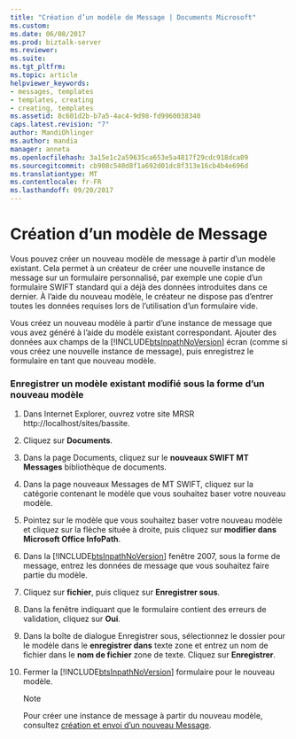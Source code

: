 ```yaml
---
title: "Création d’un modèle de Message | Documents Microsoft"
ms.custom: 
ms.date: 06/08/2017
ms.prod: biztalk-server
ms.reviewer: 
ms.suite: 
ms.tgt_pltfrm: 
ms.topic: article
helpviewer_keywords:
- messages, templates
- templates, creating
- creating, templates
ms.assetid: 8c601d2b-b7a5-4ac4-9d98-fd9960038340
caps.latest.revision: "7"
author: MandiOhlinger
ms.author: mandia
manager: anneta
ms.openlocfilehash: 3a15e1c2a59635ca653e5a4817f29cdc918dca09
ms.sourcegitcommit: cb908c540d8f1a692d01dc8f313e16cb4b4e696d
ms.translationtype: MT
ms.contentlocale: fr-FR
ms.lasthandoff: 09/20/2017
---
```

# <a name="creating-a-new-message-template"></a>Création d’un modèle de Message
Vous pouvez créer un nouveau modèle de message à partir d’un modèle existant. Cela permet à un créateur de créer une nouvelle instance de message sur un formulaire personnalisé, par exemple une copie d’un formulaire SWIFT standard qui a déjà des données introduites dans ce dernier. À l’aide du nouveau modèle, le créateur ne dispose pas d’entrer toutes les données requises lors de l’utilisation d’un formulaire vide.  
  
 Vous créez un nouveau modèle à partir d’une instance de message que vous avez généré à l’aide du modèle existant correspondant. Ajouter des données aux champs de la [!INCLUDE[btsInpathNoVersion](../../includes/btsinpathnoversion-md.md)] écran (comme si vous créez une nouvelle instance de message), puis enregistrez le formulaire en tant que nouveau modèle.  
  
### <a name="to-save-a-modified-existing-template-as-a-new-template"></a>Enregistrer un modèle existant modifié sous la forme d’un nouveau modèle  
  
1.  Dans Internet Explorer, ouvrez votre site MRSR http://localhost/sites/bassite.  
  
2.  Cliquez sur **Documents**.  
  
3.  Dans la page Documents, cliquez sur le **nouveaux SWIFT MT Messages** bibliothèque de documents.  
  
4.  Dans la page nouveaux Messages de MT SWIFT, cliquez sur la catégorie contenant le modèle que vous souhaitez baser votre nouveau modèle.  
  
5.  Pointez sur le modèle que vous souhaitez baser votre nouveau modèle et cliquez sur la flèche située à droite, puis cliquez sur **modifier dans Microsoft Office InfoPath**.  
  
6.  Dans la [!INCLUDE[btsInpathNoVersion](../../includes/btsinpathnoversion-md.md)] fenêtre 2007, sous la forme de message, entrez les données de message que vous souhaitez faire partie du modèle.  
  
7.  Cliquez sur **fichier**, puis cliquez sur **Enregistrer sous**.  
  
8.  Dans la fenêtre indiquant que le formulaire contient des erreurs de validation, cliquez sur **Oui**.  
  
9. Dans la boîte de dialogue Enregistrer sous, sélectionnez le dossier pour le modèle dans le **enregistrer dans** texte zone et entrez un nom de fichier dans le **nom de fichier** zone de texte. Cliquez sur **Enregistrer**.  
  
10. Fermer la [!INCLUDE[btsInpathNoVersion](../../includes/btsinpathnoversion-md.md)] formulaire pour le nouveau modèle.  
  
    > [!NOTE]
    >  Pour créer une instance de message à partir du nouveau modèle, consultez [création et envoi d’un nouveau Message](../../adapters-and-accelerators/accelerator-swift/creating-and-submitting-a-new-message.md).